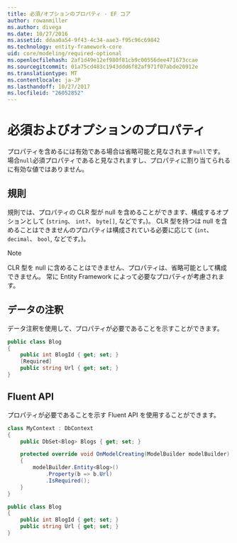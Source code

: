 ```yaml
---
title: 必須/オプションのプロパティ - EF コア
author: rowanmiller
ms.author: divega
ms.date: 10/27/2016
ms.assetid: ddaa0a54-9f43-4c34-aae3-f95c96c69842
ms.technology: entity-framework-core
uid: core/modeling/required-optional
ms.openlocfilehash: 2af1d49e12ef980f81cb9c00556dee471673ccae
ms.sourcegitcommit: 01a75cd483c1943ddd6f82af971f07abde20912e
ms.translationtype: MT
ms.contentlocale: ja-JP
ms.lasthandoff: 10/27/2017
ms.locfileid: "26052852"
---
```

# <a name="required-and-optional-properties"></a>必須およびオプションのプロパティ

プロパティを含めるには有効である場合は省略可能と見なされます`null`です。 場合`null`必須プロパティであると見なされますし、プロパティに割り当てられるに有効な値ではありません。

## <a name="conventions"></a>規則

規則では、プロパティの CLR 型が null を含めることができます、構成するオプションとして (`string`、 `int?`、 `byte[]`, などです。)。 CLR 型を持つは null を含めることはできませんのプロパティは構成されている必要に応じて (`int`、 `decimal`、 `bool`, などです。)。

> [!NOTE]  
> CLR 型を null に含めることはできません、プロパティは、省略可能として構成できません。 常に Entity Framework によって必要なプロパティが考慮されます。

## <a name="data-annotations"></a>データの注釈

データ注釈を使用して、プロパティが必要であることを示すことができます。

<!-- [!code-csharp[Main](samples/core/Modeling/DataAnnotations/Samples/Required.cs?highlight=4)] -->
``` csharp
public class Blog
{
    public int BlogId { get; set; }
    [Required]
    public string Url { get; set; }
}
```

## <a name="fluent-api"></a>Fluent API

プロパティが必要であることを示す Fluent API を使用することができます。

<!-- [!code-csharp[Main](samples/core/Modeling/FluentAPI/Samples/Required.cs?highlight=7,8,9)] -->
``` csharp
class MyContext : DbContext
{
    public DbSet<Blog> Blogs { get; set; }

    protected override void OnModelCreating(ModelBuilder modelBuilder)
    {
        modelBuilder.Entity<Blog>()
            .Property(b => b.Url)
            .IsRequired();
    }
}

public class Blog
{
    public int BlogId { get; set; }
    public string Url { get; set; }
}
```
